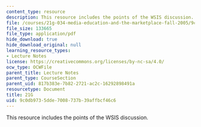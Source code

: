 ```yaml
---
content_type: resource
description: This resource includes the points of the WSIS discussion.
file: /courses/21g-034-media-education-and-the-marketplace-fall-2005/9c0db9735dde7008737b39affbcf46c6_MIT21G_034F05_wsisdiscussi.pdf
file_size: 133665
file_type: application/pdf
hide_download: true
hide_download_original: null
learning_resource_types:
- Lecture Notes
license: https://creativecommons.org/licenses/by-nc-sa/4.0/
ocw_type: OCWFile
parent_title: Lecture Notes
parent_type: CourseSection
parent_uid: 817b383e-7b82-2721-ac2c-16292898491a
resourcetype: Document
title: 21G
uid: 9c0db973-5dde-7008-737b-39affbcf46c6
---
```

This resource includes the points of the WSIS discussion.